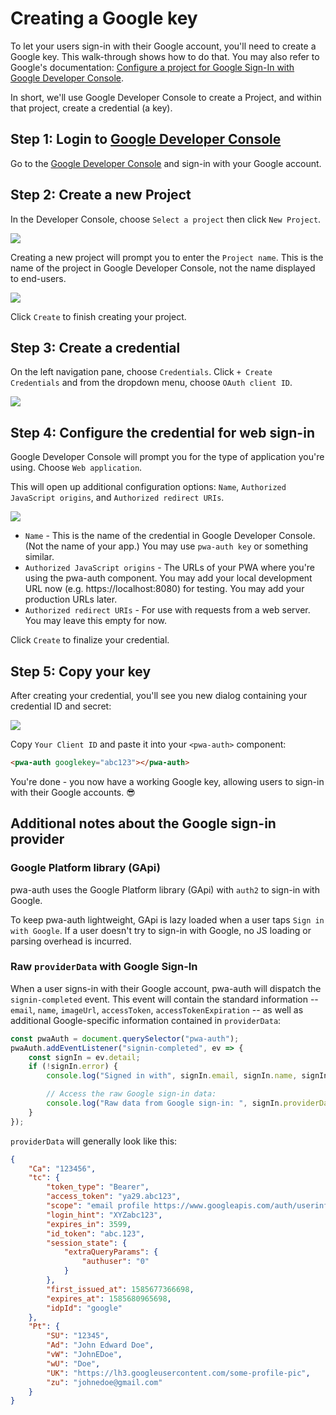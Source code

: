# Creating a Google key

To let your users sign-in with their Google account, you'll need to create a Google key. This walk-through shows how to do that. You may also refer to Google's documentation: [Configure a project for Google Sign-In with Google Developer Console](https://developers.google.com/identity/sign-in/web/sign-in#before_you_begin).

In short, we'll use Google Developer Console to create a Project, and within that project, create a credential (a key). 

## Step 1: Login to [Google Developer Console](https://console.developers.google.com/)

Go to the [Google Developer Console](https://console.developers.google.com/) and sign-in with your Google account.

## Step 2: Create a new Project

In the Developer Console, choose `Select a project` then click `New Project`.

<img loading="lazy" src="assets/google-new-project.png" />

Creating a new project will prompt you to enter the `Project name`. This is the name of the project in Google Developer Console, not the name displayed to end-users. 

<img loading="lazy" src="assets/google-create-proj.png" />

Click `Create` to finish creating your project.

## Step 3: Create a credential

On the left navigation pane, choose `Credentials`. Click `+ Create Credentials` and from the dropdown menu, choose `OAuth client ID`.

<img loading="lazy" src="assets/google-create-cred.png" />

## Step 4: Configure the credential for web sign-in

Google Developer Console will prompt you for the type of application you're using. Choose `Web application`.

This will open up additional configuration options: `Name`, `Authorized JavaScript origins`, and `Authorized redirect URIs`.

<img loading="lazy" src="assets/google-configure-cred.png"/>

- `Name` - This is the name of the credential in Google Developer Console. (Not the name of your app.) You may use `pwa-auth key` or something similar.
- `Authorized JavaScript origins` - The URLs of your PWA where you're using the pwa-auth component. You may add your local development URL now (e.g. https://localhost:8080) for testing. You may add your production URLs later.
- `Authorized redirect URIs` - For use with requests from a web server. You may leave this empty for now.

Click `Create` to finalize your credential.

## Step 5: Copy your key

After creating your credential, you'll see you new dialog containing your credential ID and secret:

<img loading="lazy" src="assets/google-copy-key.png" />

Copy `Your Client ID` and paste it into your `<pwa-auth>` component:

```html
<pwa-auth googlekey="abc123"></pwa-auth>
```

You're done - you now have a working Google key, allowing users to sign-in with their Google accounts. 😎

## Additional notes about the Google sign-in provider

### Google Platform library (GApi)

pwa-auth uses the Google Platform library (GApi) with `auth2` to sign-in with Google.

 To keep pwa-auth lightweight, GApi is lazy loaded when a user taps `Sign in with Google`. If a user doesn't try to sign-in with Google, no JS loading or parsing overhead is incurred.

### Raw `providerData` with Google Sign-In

When a user signs-in with their Google account, pwa-auth will dispatch the `signin-completed` event. This event will contain the standard information -- `email`, `name`, `imageUrl`, `accessToken`, `accessTokenExpiration` -- as well as additional Google-specific information contained in `providerData`:

```javascript
const pwaAuth = document.querySelector("pwa-auth");
pwaAuth.addEventListener("signin-completed", ev => {
    const signIn = ev.detail;
    if (!signIn.error) {
        console.log("Signed in with", signIn.email, signIn.name, signIn.imageUrl);

        // Access the raw Google sign-in data:
        console.log("Raw data from Google sign-in: ", signIn.providerData);
    }
});
```

`providerData` will generally look like this:

```JSON
{
    "Ca": "123456",
    "tc": {
        "token_type": "Bearer",
        "access_token": "ya29.abc123",
        "scope": "email profile https://www.googleapis.com/auth/userinfo.email https://www.googleapis.com/auth/userinfo.profile openid",
        "login_hint": "XYZabc123",
        "expires_in": 3599,
        "id_token": "abc.123",
        "session_state": {
            "extraQueryParams": {
                "authuser": "0"
            }
        },
        "first_issued_at": 1585677366698,
        "expires_at": 1585680965698,
        "idpId": "google"
    },
    "Pt": {
        "SU": "12345",
        "Ad": "John Edward Doe",
        "vW": "JohnEDoe",
        "wU": "Doe",
        "UK": "https://lh3.googleusercontent.com/some-profile-pic",
        "zu": "johnedoe@gmail.com"
    }
}
```